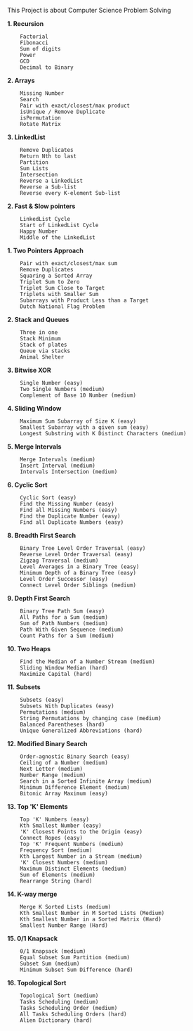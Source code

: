 This Project is about Computer Science Problem Solving

**1. Recursion**

        Factorial
        Fibonacci
        Sum of digits
        Power
        GCD
        Decimal to Binary

**2. Arrays**

        Missing Number
        Search
        Pair with exact/closest/max product
        isUnique / Remove Duplicate
        isPermutation
        Rotate Matrix

**3. LinkedList**
        
        Remove Duplicates
        Return Nth to last
        Partition
        Sum Lists
        Intersection
        Reverse a LinkedList
        Reverse a Sub-list
        Reverse every K-element Sub-list

**2. Fast & Slow pointers**

        LinkedList Cycle
        Start of LinkedList Cycle
        Happy Number
        Middle of the LinkedList

**1. Two Pointers Approach**

        Pair with exact/closest/max sum
        Remove Duplicates
        Squaring a Sorted Array
        Triplet Sum to Zero
        Triplet Sum Close to Target
        Triplets with Smaller Sum
        Subarrays with Product Less than a Target
        Dutch National Flag Problem

**2. Stack and Queues**

        Three in one
        Stack Minimum
        Stack of plates
        Queue via stacks
        Animal Shelter

**3. Bitwise XOR**

        Single Number (easy)
        Two Single Numbers (medium)
        Complement of Base 10 Number (medium)

**4. Sliding Window**

        Maximum Sum Subarray of Size K (easy)
        Smallest Subarray with a given sum (easy)
        Longest Substring with K Distinct Characters (medium)
 
**5. Merge Intervals**

        Merge Intervals (medium)
        Insert Interval (medium)
        Intervals Intersection (medium)

**6. Cyclic Sort**

        Cyclic Sort (easy)
        Find the Missing Number (easy)
        Find all Missing Numbers (easy)
        Find the Duplicate Number (easy)
        Find all Duplicate Numbers (easy)

**8. Breadth First Search**

        Binary Tree Level Order Traversal (easy)
        Reverse Level Order Traversal (easy)
        Zigzag Traversal (medium)
        Level Averages in a Binary Tree (easy)
        Minimum Depth of a Binary Tree (easy)
        Level Order Successor (easy)
        Connect Level Order Siblings (medium)
        
**9. Depth First Search**

        Binary Tree Path Sum (easy)
        All Paths for a Sum (medium)
        Sum of Path Numbers (medium)
        Path With Given Sequence (medium)
        Count Paths for a Sum (medium)       
        
**10. Two Heaps**

        Find the Median of a Number Stream (medium)
        Sliding Window Median (hard)
        Maximize Capital (hard) 
        
**11. Subsets**

        Subsets (easy)
        Subsets With Duplicates (easy)
        Permutations (medium)
        String Permutations by changing case (medium)
        Balanced Parentheses (hard)
        Unique Generalized Abbreviations (hard)
        
**12. Modified Binary Search**

        Order-agnostic Binary Search (easy)
        Ceiling of a Number (medium)
        Next Letter (medium)
        Number Range (medium)
        Search in a Sorted Infinite Array (medium)
        Minimum Difference Element (medium)
        Bitonic Array Maximum (easy)
        
**13. Top 'K' Elements**

        Top 'K' Numbers (easy)
        Kth Smallest Number (easy)
        'K' Closest Points to the Origin (easy)
        Connect Ropes (easy)
        Top 'K' Frequent Numbers (medium)
        Frequency Sort (medium)
        Kth Largest Number in a Stream (medium)
        'K' Closest Numbers (medium)
        Maximum Distinct Elements (medium)
        Sum of Elements (medium)
        Rearrange String (hard)
        
**14. K-way merge**

        Merge K Sorted Lists (medium)
        Kth Smallest Number in M Sorted Lists (Medium)
        Kth Smallest Number in a Sorted Matrix (Hard)
        Smallest Number Range (Hard)
        
**15. 0/1 Knapsack**

        0/1 Knapsack (medium)
        Equal Subset Sum Partition (medium)
        Subset Sum (medium)
        Minimum Subset Sum Difference (hard)
        
**16. Topological Sort** 
    
        Topological Sort (medium)
        Tasks Scheduling (medium)
        Tasks Scheduling Order (medium)
        All Tasks Scheduling Orders (hard)
        Alien Dictionary (hard)
